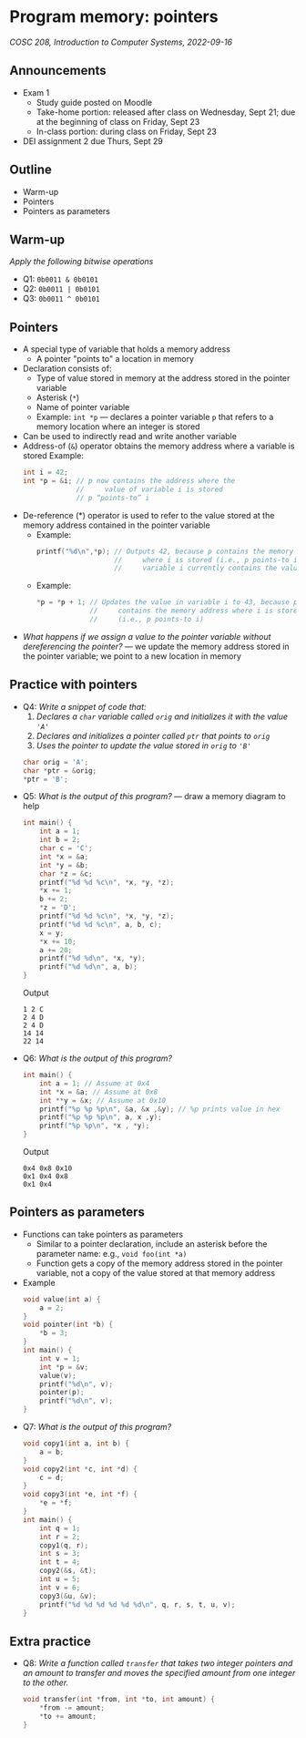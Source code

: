 # Program memory: pointers
_COSC 208, Introduction to Computer Systems, 2022-09-16_

## Announcements
* Exam 1
    * Study guide posted on Moodle
    * Take-home portion: released after class on Wednesday, Sept 21; due at the beginning of class on Friday, Sept 23
    * In-class portion: during class on Friday, Sept 23
* DEI assignment 2 due Thurs, Sept 29

## Outline
* Warm-up
* Pointers
* Pointers as parameters

## Warm-up
_Apply the following bitwise operations_
* Q1: `0b0011 & 0b0101`
* Q2: `0b0011 | 0b0101`
* Q3: `0b0011 ^ 0b0101`

## Pointers
* A special type of variable that holds a memory address
    * A pointer "points to" a location in memory
* Declaration consists of:
    * Type of value stored in memory at the address stored in the pointer variable
    * Asterisk (`*`)
    * Name of pointer variable
    * Example: `int *p` — declares a pointer variable `p` that refers to a memory location where an integer is stored
* Can be used to indirectly read and write another variable
* Address-of (`&`) operator obtains the memory address where a variable is stored
    Example: 
    ```C
    int i = 42;
    int *p = &i; // p now contains the address where the 
                 //     value of variable i is stored
                 // p “points-to” i
    ```
* De-reference (*) operator is used to refer to the value stored at the memory address contained in the pointer variable
    * Example: 
        ```C
        printf("%d\n",*p); // Outputs 42, because p contains the memory address 
                           //     where i is stored (i.e., p points-to i), and the 
                           //     variable i currently contains the value 42
        ```
    * Example: 
        ```C
        *p = *p + 1; // Updates the value in variable i to 43, because p 
                     //     contains the memory address where i is stored 
                     //     (i.e., p points-to i)
        ```
* _What happens if we assign a value to the pointer variable without dereferencing the pointer?_ — we update the memory address stored in the pointer variable; we point to a new location in memory

## Practice with pointers
* Q4: _Write a snippet of code that:_
    1. _Declares a `char` variable called `orig` and initializes it with the value `'A'`_
    2. _Declares and initializes a pointer called `ptr` that points to `orig`_
    3. _Uses the pointer to update the value stored in `orig` to `'B'`_
    ```C
    char orig = 'A';
    char *ptr = &orig;
    *ptr = 'B';
    ```
* Q5: _What is the output of this program?_ — draw a memory diagram to help
    ```C
    int main() {
        int a = 1;
        int b = 2;
        char c = 'C';
        int *x = &a;
        int *y = &b;
        char *z = &c;
        printf("%d %d %c\n", *x, *y, *z);
        *x += 1;
        b += 2;
        *z = 'D';
        printf("%d %d %c\n", *x, *y, *z);
        printf("%d %d %c\n", a, b, c);
        x = y;
        *x += 10;
        a += 20;
        printf("%d %d\n", *x, *y);
        printf("%d %d\n", a, b);
    }
    ```
    Output
    ```
    1 2 C
    2 4 D
    2 4 D
    14 14
    22 14
    ```
* Q6: _What is the output of this program?_
    ```C
    int main() {
        int a = 1; // Assume at 0x4
        int *x = &a; // Assume at 0x8
        int **y = &x; // Assume at 0x10
        printf("%p %p %p\n", &a, &x ,&y); // %p prints value in hex
        printf("%p %p %p\n", a, x ,y);
        printf("%p %p\n", *x , *y);
    }
    ```
    Output
    ```
    0x4 0x8 0x10
    0x1 0x4 0x8
    0x1 0x4
    ```

## Pointers as parameters
* Functions can take pointers as parameters
    * Similar to a pointer declaration, include an asterisk before the parameter name: e.g., `void foo(int *a)`
    * Function gets a copy of the memory address stored in the pointer variable, not a copy of the value stored at that memory address
* Example
    ```C
    void value(int a) {
        a = 2;
    }
    void pointer(int *b) {
        *b = 3;
    }
    int main() {
        int v = 1;
        int *p = &v;
        value(v);
        printf("%d\n", v);
        pointer(p);
        printf("%d\n", v);
    }
    ```
* Q7: _What is the output of this program?_
    ```C
    void copy1(int a, int b) {
        a = b;
    }
    void copy2(int *c, int *d) {
        c = d;
    }
    void copy3(int *e, int *f) {
        *e = *f;
    }
    int main() {
        int q = 1;
        int r = 2;
        copy1(q, r);
        int s = 3;
        int t = 4;
        copy2(&s, &t);
        int u = 5;
        int v = 6;
        copy3(&u, &v);
        printf("%d %d %d %d %d %d\n", q, r, s, t, u, v);
    }
    ```


## Extra practice
* Q8: _Write a function called `transfer` that takes two integer pointers and an amount to transfer and moves the specified amount from one integer to the other._
    ```C
    void transfer(int *from, int *to, int amount) {
        *from -= amount;
        *to += amount;
    }
    ```